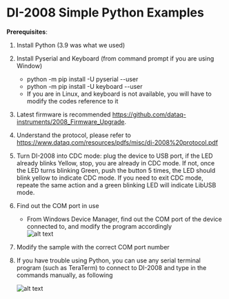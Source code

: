 # DI-2008 Simple Python Examples


**Prerequisites**:

1) Install Python (3.9 was what we used)

2) Install Pyserial and Keyboard (from command prompt if you are using Window)
    - python -m pip install -U pyserial --user
    - python -m pip install -U keyboard --user
    - If you are in Linux, and keyboard is not available, you will have to modify the codes reference to it

3) Latest firmware is recommended https://github.com/dataq-instruments/2008_Firmware_Upgrade. 

4) Understand the protocol, please refer to https://www.dataq.com/resources/pdfs/misc/di-2008%20protocol.pdf

5) Turn DI-2008 into CDC mode: plug the device to USB port, if the LED already blinks Yellow, stop, you are already in CDC mode. If not, once the LED turns blinking Green, push the button 5 times, the LED should blink yellow to indicate CDC mode. If you need to exit CDC mode, repeate the same action and a green blinking LED will indicate LibUSB mode.

6) Find out the COM port in use

    - From Windows Device Manager, find out the COM port of the device connected to, and modify the program accordingly<br/>
    ![alt text](https://www.dataq.com/resources/repository/matlab_devicemanager.png)
    
7) Modify the sample with the correct COM port number
8) If you have trouble using Python, you can use any serial terminal program (such as TeraTerm) to connect to DI-2008 and type in the commands manually, as following

   ![alt text](https://www.dataq.com/resources/images/cdc2008.png)
